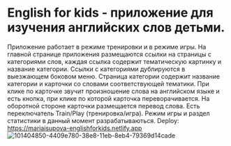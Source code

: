 # English for kids - приложение для изучения английских слов детьми.
Приложение работает в режиме тренировки и в режиме игры. На главной странице приложения размещаются ссылки на страницы с категориями слов, каждая ссылка содержит тематическую картинку и название категории.
Ссылки с категориями дублируются в выезжающем боковом меню. Страница категории содержит название категории и карточки со словами соответствующей тематики. При клике по карточке звучит произношение слова на английском языке
и есть кнопка, при клике по которой карточка переворачивается. На оборотной стороне карточки размещается перевод слова.
Есть переключатель Train/Play (тренировка/игра). Режим игры и раздел статистики в данный момент разрабатываються. 
Deploy: https://mariaisupova-englishforkids.netlify.app
![101404850-4409e780-38e8-11eb-8eb4-79369d14cade](https://user-images.githubusercontent.com/43805698/113569183-b5e60980-961a-11eb-9edd-2cf8940d311f.png)


